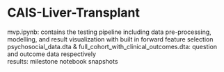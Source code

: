 # CAIS-Liver-Transplant

mvp.ipynb: contains the testing pipeline including data pre-processing, modelling, and result visualization with built in forward feature selection <br>
psychosocial_data.dta & full_cohort_with_clinical_outcomes.dta: question and outcome data respectively <br>
results: milestone notebook snapshots <br>
